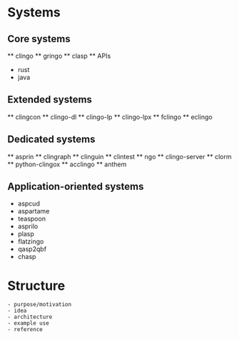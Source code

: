 # Systems

## Core systems

** clingo
** gringo
** clasp
** APIs
   - rust
   - java

## Extended systems

** clingcon
** clingo-dl
** clingo-lp
** clingo-lpx
** fclingo
** eclingo

## Dedicated systems

** asprin
** clingraph
** clinguin
** clintest
** ngo
** clingo-server
** clorm
** python-clingox
** acclingo
** anthem

## Application-oriented systems

  - aspcud
  - aspartame
  - teaspoon
  - asprilo
  - plasp
  - flatzingo
  - qasp2qbf
  - chasp

# Structure

	- purpose/motivation
	- idea
	- architecture
	- example use
	- reference

